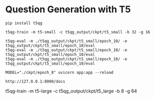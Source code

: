 # Question Generation with T5

```shell
pip install t5qg
```

```shell
t5qg-train -m t5-small -c t5qg_output/ckpt/t5_small -b 32 -g 16 
```
 
```shell
t5qg-eval -m ./t5qg_output/ckpt/t5_small/epoch_10/ -e t5qg_output/ckpt/t5_small/epoch_10/eval
t5qg-eval -m ./t5qg_output/ckpt/t5_small/epoch_10/ -e t5qg_output/ckpt/t5_small/epoch_10/eval
t5qg-eval -m ./t5qg_output/ckpt/t5_small/epoch_10/ -e t5qg_output/ckpt/t5_small/epoch_10/eval  
```


```shell
MODEL="./ckpt/epoch_8" uvicorn app:app --reload
```

`http://127.0.0.1:8000/docs`

t5qg-train -m t5-large -c t5qg_output/ckpt/t5_large -b 8 -g 64